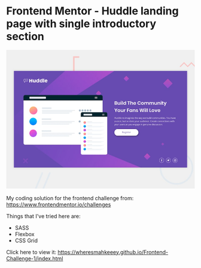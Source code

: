 # Frontend Mentor - Huddle landing page with single introductory section

![Design preview for the Huddle landing page with single introductory section](./design/desktop-preview.jpg)

My coding solution for the frontend challenge from: https://www.frontendmentor.io/challenges

Things that I've tried here are:
 - SASS
 - Flexbox
 - CSS Grid

Click here to view it: https://wheresmahkeeey.github.io/Frontend-Challenge-1/index.html

